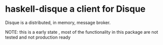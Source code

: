 # haskell-disque a client for Disque

Disque is a distributed, in memory, message broker.

NOTE: this is a early state , most of the functionality in this package are not tested and not production ready



